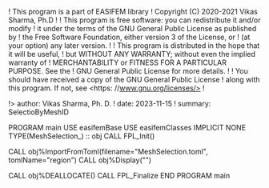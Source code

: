 ! This program is a part of EASIFEM library
! Copyright (C) 2020-2021 Vikas Sharma, Ph.D
!
! This program is free software: you can redistribute it and/or modify
! it under the terms of the GNU General Public License as published by
! the Free Software Foundation, either version 3 of the License, or
! (at your option) any later version.
!
! This program is distributed in the hope that it will be useful,
! but WITHOUT ANY WARRANTY; without even the implied warranty of
! MERCHANTABILITY or FITNESS FOR A PARTICULAR PURPOSE. See the
! GNU General Public License for more details.
!
! You should have received a copy of the GNU General Public License
! along with this program. If not, see <https: //www.gnu.org/licenses/>
!

!> author: Vikas Sharma, Ph. D.
! date: 2023-11-15
! summary: SelectioByMeshID

PROGRAM main
USE easifemBase
USE easifemClasses
IMPLICIT NONE
TYPE(MeshSelection_) :: obj
CALL FPL_Init()

CALL obj%ImportFromToml(filename="MeshSelection.toml", tomlName="region")
CALL obj%Display("")

CALL obj%DEALLOCATE()
CALL FPL_Finalize
END PROGRAM main
